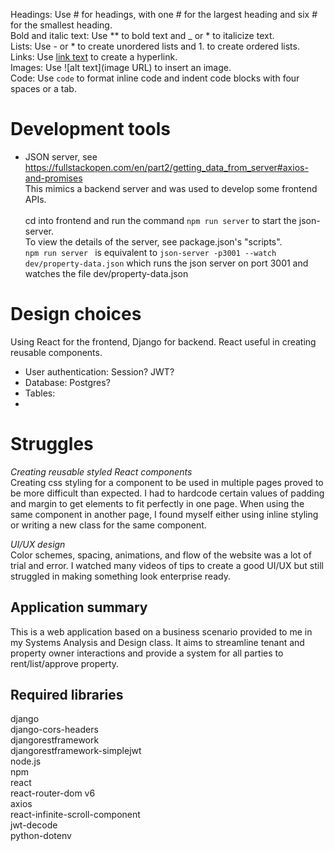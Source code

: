 Headings: Use # for headings, with one # for the largest heading and six # for the smallest heading. <br>
Bold and italic text: Use ** to bold text and _ or * to italicize text.<br>
Lists: Use - or * to create unordered lists and 1. to create ordered lists.<br>
Links: Use [link text](URL) to create a hyperlink.<br>
Images: Use ![alt text](image URL) to insert an image.<br>
Code: Use `code` to format inline code and indent code blocks with four spaces or a tab.<br>

# Development tools
- JSON server, see https://fullstackopen.com/en/part2/getting_data_from_server#axios-and-promises<br>
This mimics a backend server and was used to develop some frontend APIs.<br><br>
cd into frontend and run the command
`npm run server`
to start the json-server.<br>
To view the details of the server, see package.json's "scripts".<br>
`npm run server ` is equivalent to `json-server -p3001 --watch dev/property-data.json`
which runs the json server on port 3001 and watches the file dev/property-data.json

# Design choices
Using React for the frontend, Django for backend. React useful in creating reusable components.

- User authentication: Session? JWT? 
- Database: Postgres?
- Tables: 
- 

# Struggles
*Creating reusable styled React components* <br>
Creating css styling for a component to be used in multiple pages proved to be more difficult than expected. I had to hardcode certain values of padding and margin to get elements to fit perfectly in one page. When using the same component in another page, I found myself either using inline styling or writing a new class for the same component. 

*UI/UX design* <br>
Color schemes, spacing, animations, and flow of the website was a lot of trial and error. I watched many videos of tips to create a good UI/UX but still struggled in making something look enterprise ready.


## Application summary
This is a web application based on a business scenario provided to me in my Systems Analysis and Design class. It aims to streamline tenant and property owner interactions and provide a system for all parties to rent/list/approve property.

## Required libraries
django<br>
django-cors-headers<br>
djangorestframework<br>
djangorestframework-simplejwt<br>
node.js<br>
npm<br>
react<br>
react-router-dom v6<br>
axios<br>
react-infinite-scroll-component<br>
jwt-decode<br>
python-dotenv
